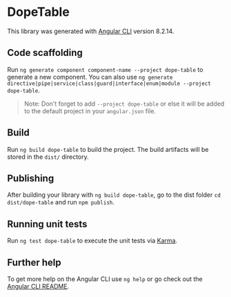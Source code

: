 # DopeTable

This library was generated with [Angular CLI](https://github.com/angular/angular-cli) version 8.2.14.

## Code scaffolding

Run `ng generate component component-name --project dope-table` to generate a new component. You can also use `ng generate directive|pipe|service|class|guard|interface|enum|module --project dope-table`.
> Note: Don't forget to add `--project dope-table` or else it will be added to the default project in your `angular.json` file. 

## Build

Run `ng build dope-table` to build the project. The build artifacts will be stored in the `dist/` directory.

## Publishing

After building your library with `ng build dope-table`, go to the dist folder `cd dist/dope-table` and run `npm publish`.

## Running unit tests

Run `ng test dope-table` to execute the unit tests via [Karma](https://karma-runner.github.io).

## Further help

To get more help on the Angular CLI use `ng help` or go check out the [Angular CLI README](https://github.com/angular/angular-cli/blob/master/README.md).
